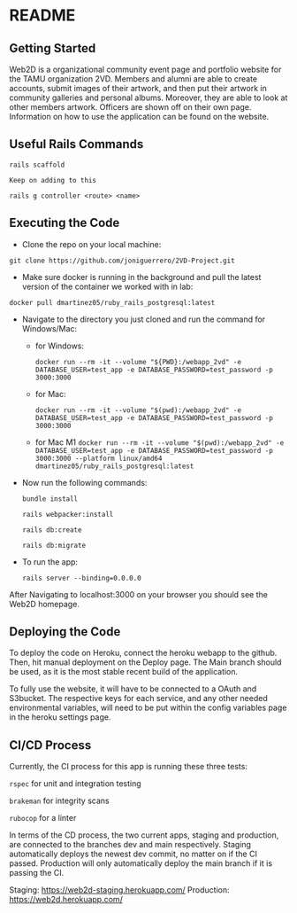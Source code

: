 # README

## Getting Started

Web2D is a organizational community event page and portfolio website for the TAMU organization 2VD. Members and alumni are able to create accounts, submit images of their artwork, and then put their artwork in community galleries and personal albums. Moreover, they are able to look at other members artwork. Officers are shown off on their own page. Information on how to use the application can be found on the website.

## Useful Rails Commands

`rails scaffold`

`Keep on adding to this`

`rails g controller <route> <name>`

## Executing the Code

- Clone the repo on your local machine:

`git clone https://github.com/joniguerrero/2VD-Project.git`

- Make sure docker is running in the background and pull the latest version of the container we worked with in lab:

`docker pull dmartinez05/ruby_rails_postgresql:latest`

- Navigate to the directory you just cloned and run the command for Windows/Mac:

  - for Windows:

    `docker run --rm -it --volume "${PWD}:/webapp_2vd" -e DATABASE_USER=test_app -e DATABASE_PASSWORD=test_password -p 3000:3000`

  - for Mac:

    `docker run --rm -it --volume "$(pwd):/webapp_2vd" -e DATABASE_USER=test_app -e DATABASE_PASSWORD=test_password -p 3000:3000`

  - for Mac M1
    `docker run --rm -it --volume "$(pwd):/webapp_2vd" -e DATABASE_USER=test_app -e DATABASE_PASSWORD=test_password -p 3000:3000 --platform linux/amd64 dmartinez05/ruby_rails_postgresql:latest`

- Now run the following commands:

  `bundle install`

  `rails webpacker:install`

  `rails db:create`

  `rails db:migrate`

- To run the app:

  `rails server --binding=0.0.0.0`

After Navigating to localhost:3000 on your browser you should see the Web2D homepage.

## Deploying the Code

To deploy the code on Heroku, connect the heroku webapp to the github. Then, hit manual deployment on the Deploy page. The Main branch should be used, as it is the most stable recent build of the application.

To fully use the website, it will have to be connected to a OAuth and S3bucket. The respective keys for each service, and any other needed environmental variables, will need to be put within the config variables page in the heroku settings page.

## CI/CD Process

Currently, the CI process for this app is running these three tests:

  `rspec` for unit and integration testing
  
  `brakeman` for integrity scans
  
  `rubocop` for a linter
  
In terms of the CD process, the two current apps, staging and production, are connected to the branches dev and main respectively. Staging automatically deploys the newest dev commit, no matter on if the CI passed. Production will only automatically deploy the main branch if it is passing the CI.

Staging: https://web2d-staging.herokuapp.com/
Production: https://web2d.herokuapp.com/
